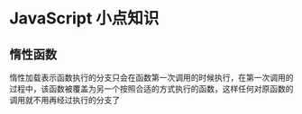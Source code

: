 # JavaScript 小点知识

## 惰性函数

惰性加载表示函数执行的分支只会在函数第一次调用的时候执行，在第一次调用的过程中，该函数被覆盖为另一个按照合适的方式执行的函数，这样任何对原函数的调用就不用再经过执行的分支了
